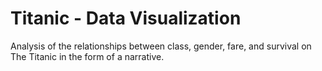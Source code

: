 # Titanic - Data Visualization
Analysis of  the relationships between class, gender, fare, and survival on The Titanic in the form of a narrative.
